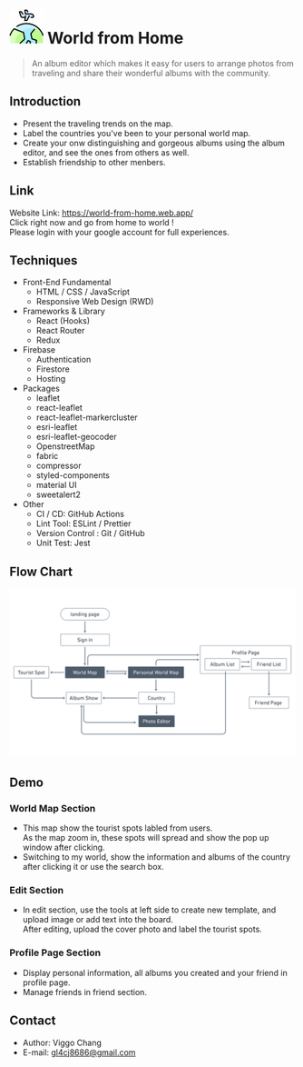 # <img width="60px" src="src/image/favicon.png"/> World from Home
> An album editor which makes it easy for users to arrange photos from traveling and share their wonderful albums with the community.
## Introduction 
+ Present the traveling trends on the map.
+ Label the countries you've been to your personal world map.
+ Create your onw distinguishing and gorgeous albums using the album editor, and see the ones from others as well. 
+ Establish friendship to other menbers.

## Link
Website Link: <https://world-from-home.web.app/><br/>
Click right now and go from home to world ! </br>
Please login with your google account for full experiences.

## Techniques
+ Front-End Fundamental
  + HTML / CSS / JavaScript
  + Responsive Web Design (RWD)
+ Frameworks & Library
  + React (Hooks)
  + React Router
  + Redux
+ Firebase
  + Authentication
  + Firestore
  + Hosting
+ Packages
  + leaflet
  + react-leaflet
  + react-leaflet-markercluster
  + esri-leaflet
  + esri-leaflet-geocoder
  + OpenstreetMap
  + fabric
  + compressor
  + styled-components
  + material UI
  + sweetalert2
+ Other
  + CI / CD: GitHub Actions
  + Lint Tool: ESLint / Prettier
  + Version Control : Git / GitHub
  + Unit Test: Jest

## Flow Chart
<img src="src/image/README/userFlow.jpeg"/>

## Demo
### World Map Section 
+ This map show the tourist spots labled from users. <br/>As the map zoom in, these spots will spread and show the pop up window after clicking. 
+ Switching to my world, show the information and albums of the country after clicking it or use the search box. 
### Edit Section
+ In edit section, use the tools at left side to create new template, and upload image or add text into the board.<br/> After editing, upload the cover photo and label the tourist spots.
### Profile Page Section
+ Display personal information, all albums you created and your friend in profile page.
+ Manage friends in friend section.

## Contact
+ Author: Viggo Chang
+ E-mail: <gl4cj8686@gmail.com> 